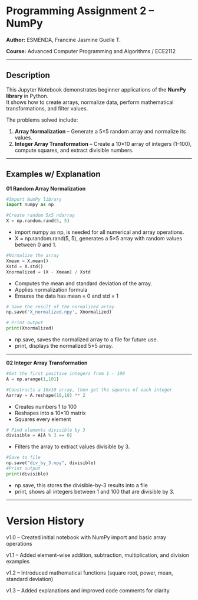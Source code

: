 # Programming Assignment 2 – NumPy 

**Author:** ESMENDA, Francine Jasmine Guelle T. 

**Course:** Advanced Computer Programming and Algorithms / ECE2112  

---

## Description  

This Jupyter Notebook demonstrates beginner applications of the **NumPy library** in Python.  
It shows how to create arrays, normalize data, perform mathematical transformations, and filter values.  

The problems solved include:  
1. **Array Normalization** – Generate a 5×5 random array and normalize its values.  
2. **Integer Array Transformation** – Create a 10×10 array of integers (1–100), compute squares, and extract divisible numbers.  

---


## Examples w/ Explanation

**01 Random Array Normalization**

```python
#Import NumPy library
import numpy as np

#Create random 5x5 ndarray
X = np.random.rand(5, 5)
```
- import numpy as np, is needed for all numerical and array operations.
- X = np.random.rand(5, 5), generates a 5×5 array with random values between 0 and 1.
  

```python
#Normalize the array
Xmean = X.mean() 
Xstd = X.std()
Xnormalized = (X - Xmean) / Xstd
```
- Computes the mean and standard deviation of the array.
- Applies normalization formula
- Ensures the data has mean = 0 and std = 1

```python
# Save the result of the normalized array
np.save('X_normalized.npy', Xnormalized)

# Print output
print(Xnormalized)
```
- np.save, saves the normalized array to a file for future use.
- print, displays the normalized 5×5 array.

---

**02 Integer Array Transformation**

```python
#Get the first positive integers from 1 - 100
A = np.arange(1,101) 

#Constructs a 10x10 array, then get the squares of each integer
Aarray = A.reshape(10,10) ** 2 
```
- Creates numbers 1 to 100
- Reshapes into a 10×10 matrix
- Squares every element
  
```python
# Find elements divisible by 3
divisible = A[A % 3 == 0]
```
- Filters the array to extract values divisible by 3.
  
```python
#Save to file
np.save("div_by_3.npy", divisible)
#Print output
print(divisible)
```
- np.save, this stores the divisible-by-3 results into a file
- print, shows all integers between 1 and 100 that are divisible by 3.
---

# Version History
v1.0 – Created initial notebook with NumPy import and basic array operations

v1.1 – Added element-wise addition, subtraction, multiplication, and division examples

v1.2 – Introduced mathematical functions (square root, power, mean, standard deviation)

v1.3 – Added explanations and improved code comments for clarity


 

